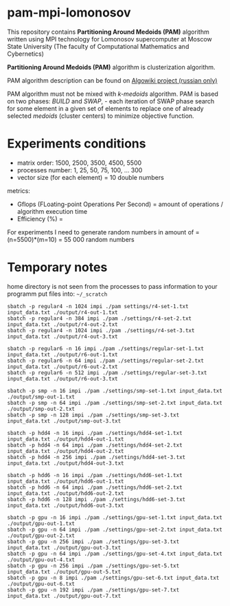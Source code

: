 # pam-mpi-lomonosov

This repository contains **Partitioning Around Medoids (PAM)** algorithm written using MPI technology for Lomonosov supercomputer at Moscow State University (The faculty of Computational Mathematics and Cybernetics)


**Partitioning Around Medoids (PAM)** algorithm is clusterization algorithm.

PAM algorithm description can be found on [Algowiki project (russian only)](https://algowiki-project.org/ru/Partitioning_Around_Medoids_(PAM))

PAM algorithm must not be mixed with *k-medoids* algorithm. PAM is based on two phases: *BUILD* and *SWAP*, - each iteration of SWAP phase search for some element in a given set of elements to replace one of already selected *medoids* (cluster centers) to minimize objective function.

# Experiments conditions

- matrix order: 1500, 2500, 3500, 4500, 5500
- processes number: 1, 25, 50, 75, 100, ... 300
- vector size (for each element) = 10 double numbers

metrics:

- Gflops (FLoating-point Operations Per Second) = amount of operations / algorithm execution time
- Efficiency (%) = 

For experiments I need to generate random numbers in amount of = (n=5500)*(m=10) = 55 000 random numbers

# Temporary notes

home directory is not seen from the processes
to pass information to your programm put files into:
`~/_scratch`


```
sbatch -p regular4 -n 1024 impi ./pam settings/r4-set-1.txt input_data.txt ./output/r4-out-1.txt
sbatch -p regular4 -n 384 impi ./pam ./settings/r4-set-2.txt input_data.txt ./output/r4-out-2.txt
sbatch -p regular4 -n 1024 impi ./pam ./settings/r4-set-3.txt input_data.txt ./output/r4-out-3.txt

sbatch -p regular6 -n 16 impi ./pam ./settings/regular-set-1.txt input_data.txt ./output/r6-out-1.txt
sbatch -p regular6 -n 64 impi ./pam ./settings/regular-set-2.txt input_data.txt ./output/r6-out-2.txt
sbatch -p regular6 -n 512 impi ./pam ./settings/regular-set-3.txt input_data.txt ./output/r6-out-3.txt

sbatch -p smp -n 16 impi ./pam ./settings/smp-set-1.txt input_data.txt ./output/smp-out-1.txt
sbatch -p smp -n 64 impi ./pam ./settings/smp-set-2.txt input_data.txt ./output/smp-out-2.txt
sbatch -p smp -n 128 impi ./pam ./settings/smp-set-3.txt input_data.txt ./output/smp-out-3.txt

sbatch -p hdd4 -n 16 impi ./pam ./settings/hdd4-set-1.txt input_data.txt ./output/hdd4-out-1.txt
sbatch -p hdd4 -n 64 impi ./pam ./settings/hdd4-set-2.txt input_data.txt ./output/hdd4-out-2.txt
sbatch -p hdd4 -n 256 impi ./pam ./settings/hdd4-set-3.txt input_data.txt ./output/hdd4-out-3.txt

sbatch -p hdd6 -n 16 impi ./pam ./settings/hdd6-set-1.txt input_data.txt ./output/hdd6-out-1.txt
sbatch -p hdd6 -n 64 impi ./pam ./settings/hdd6-set-2.txt input_data.txt ./output/hdd6-out-2.txt
sbatch -p hdd6 -n 128 impi ./pam ./settings/hdd6-set-3.txt input_data.txt ./output/hdd6-out-3.txt

sbatch -p gpu -n 16 impi ./pam ./settings/gpu-set-1.txt input_data.txt ./output/gpu-out-1.txt
sbatch -p gpu -n 64 impi ./pam ./settings/gpu-set-2.txt input_data.txt ./output/gpu-out-2.txt
sbatch -p gpu -n 256 impi ./pam ./settings/gpu-set-3.txt input_data.txt ./output/gpu-out-3.txt
sbatch -p gpu -n 64 impi ./pam ./settings/gpu-set-4.txt input_data.txt ./output/gpu-out-4.txt
sbatch -p gpu -n 256 impi ./pam ./settings/gpu-set-5.txt input_data.txt ./output/gpu-out-5.txt
sbatch -p gpu -n 8 impi ./pam ./settings/gpu-set-6.txt input_data.txt ./output/gpu-out-6.txt
sbatch -p gpu -n 192 impi ./pam ./settings/gpu-set-7.txt input_data.txt ./output/gpu-out-7.txt
```
